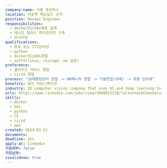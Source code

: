 ```yaml
---
company-name: 서울 로보틱스
location: 서초역 맥도날드 근처
position: Devops Engineer
responsibilities:
  - docker또는k8s배포 설계
  - 테스트 릴리스 파이프라인 구축
  - 모니터링
qualifications:
  - 컴공 또는 IT2년이상
  - python
  - docker또는k8s경험
  - os지식(linux, storage, nw 심층)
preference:
  - 클라우드 서비스 경험
  - ci/cd 경험
process: "\b채용담당자 면접 -> HR매니저 면접 -> 기술면접(과제) -> 최종 인터뷰"
benefits: 영어 커뮤니케이션
industry: 3D computer vision company that uses AI and deep learning to power the future of autonomy
urls: https://www.linkedin.com/jobs/view/3808013178/?alternateChannel=search&refId=guRIvDnoNg5AmikX6Z2egQ%3D%3D&trackingId=fitsM2DcTG3hxRlhUs0mDw%3D%3D
skills:
  - docker
  - k8s
  - python
  - CS
  - ci/cd
  - aws
created: 2024-03-11
documents: 
deadline: 상시
apply-at: linkedin
지원여부: false
지원날짜: 
isvalidnow: true
---
```

